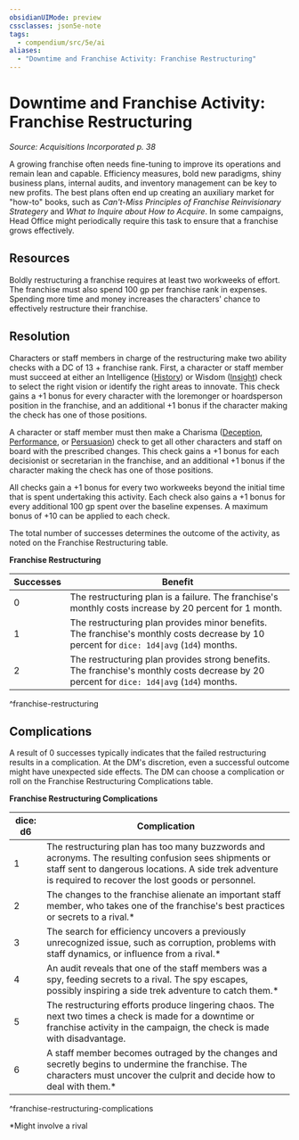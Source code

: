 ```yaml
---
obsidianUIMode: preview
cssclasses: json5e-note
tags:
  - compendium/src/5e/ai
aliases:
  - "Downtime and Franchise Activity: Franchise Restructuring"
---
```


# Downtime and Franchise Activity: Franchise Restructuring
*Source: Acquisitions Incorporated p. 38* 

A growing franchise often needs fine-tuning to improve its operations and remain lean and capable. Efficiency measures, bold new paradigms, shiny business plans, internal audits, and inventory management can be key to new profits. The best plans often end up creating an auxiliary market for "how-to" books, such as *Can't-Miss Principles of Franchise Reinvisionary Strategery* and *What to Inquire about How to Acquire*. In some campaigns, Head Office might periodically require this task to ensure that a franchise grows effectively.

## Resources

Boldly restructuring a franchise requires at least two workweeks of effort. The franchise must also spend 100 gp per franchise rank in expenses. Spending more time and money increases the characters' chance to effectively restructure their franchise.

## Resolution

Characters or staff members in charge of the restructuring make two ability checks with a DC of 13 + franchise rank. First, a character or staff member must succeed at either an Intelligence ([History](../skills.md##History)) or Wisdom ([Insight](../skills.md##Insight)) check to select the right vision or identify the right areas to innovate. This check gains a +1 bonus for every character with the loremonger or hoardsperson position in the franchise, and an additional +1 bonus if the character making the check has one of those positions.

A character or staff member must then make a Charisma ([Deception](../skills.md##Deception), [Performance](../skills.md##Performance), or [Persuasion](../skills.md##Persuasion)) check to get all other characters and staff on board with the prescribed changes. This check gains a +1 bonus for each decisionist or secretarian in the franchise, and an additional +1 bonus if the character making the check has one of those positions.

All checks gain a +1 bonus for every two workweeks beyond the initial time that is spent undertaking this activity. Each check also gains a +1 bonus for every additional 100 gp spent over the baseline expenses. A maximum bonus of +10 can be applied to each check.

The total number of successes determines the outcome of the activity, as noted on the Franchise Restructuring table.

**Franchise Restructuring**

| Successes | Benefit |
|-----------|---------|
| 0 | The restructuring plan is a failure. The franchise's monthly costs increase by 20 percent for 1 month. |
| 1 | The restructuring plan provides minor benefits. The franchise's monthly costs decrease by 10 percent for `dice: 1d4\|avg` (`1d4`) months. |
| 2 | The restructuring plan provides strong benefits. The franchise's monthly costs decrease by 20 percent for `dice: 1d4\|avg` (`1d4`) months. |
^franchise-restructuring

## Complications

A result of 0 successes typically indicates that the failed restructuring results in a complication. At the DM's discretion, even a successful outcome might have unexpected side effects. The DM can choose a complication or roll on the Franchise Restructuring Complications table.

**Franchise Restructuring Complications**

| dice: d6 | Complication |
|----------|--------------|
| 1 | The restructuring plan has too many buzzwords and acronyms. The resulting confusion sees shipments or staff sent to dangerous locations. A side trek adventure is required to recover the lost goods or personnel. |
| 2 | The changes to the franchise alienate an important staff member, who takes one of the franchise's best practices or secrets to a rival.* |
| 3 | The search for efficiency uncovers a previously unrecognized issue, such as corruption, problems with staff dynamics, or influence from a rival.* |
| 4 | An audit reveals that one of the staff members was a spy, feeding secrets to a rival. The spy escapes, possibly inspiring a side trek adventure to catch them.* |
| 5 | The restructuring efforts produce lingering chaos. The next two times a check is made for a downtime or franchise activity in the campaign, the check is made with disadvantage. |
| 6 | A staff member becomes outraged by the changes and secretly begins to undermine the franchise. The characters must uncover the culprit and decide how to deal with them.* |
^franchise-restructuring-complications

*Might involve a rival
